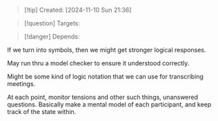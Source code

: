 
>[!tip] Created: [2024-11-10 Sun 21:36]

>[!question] Targets: 

>[!danger] Depends: 


If we turn into symbols, then we might get stronger logical responses.

May run thru a model checker to ensure it understood correctly.

Might be some kind of logic notation that we can use for transcribing meetings.

At each point, monitor tensions and other such things, unanswered questions.  Basically make a mental model of each participant, and keep track of the state within.